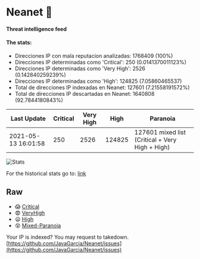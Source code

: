 # Neanet :hocho:
#### Threat intelligence feed
#### The stats:

- Direcciones IP con mala reputacion analizadas: 1768409 (100%)
- Direcciones IP determinadas como 'Critical':  250 (0.0141370011123%)
- Direcciones IP determinadas como 'Very High':  2526 (0.142840259239%)
- Direcciones IP determinadas como 'High':  124825 (7.05860465537)
- Total de direcciones IP indexadas en Neanet:  127601 (7.21558191572%)
- Total de direcciones IP descartadas en Neanet:  1640808 (92.7844180843%)

| Last Update | Critical | Very High | High | Paranoia |
| --- | --- | --- | --- | --- |
| 2021-05-13 16:01:58 | 250 | 2526 | 124825 | 127601 mixed list (Critical + Very High + High)|

![Stats](https://docs.google.com/spreadsheets/d/e/2PACX-1vSnaNMIXVabIpDJjufMlzH7poXnshF3mgd8Is1g9ytUEzVsP5my4Trn8f-xkoLLQ38xpL3HtmUexLo6/pubchart?oid=501124687&format=image)

For the historical stats go to: [link](/stats.csv)
## Raw
- :scream: [Critical](https://raw.githubusercontent.com/JavaGarcia/Neanet/master/blacklists/neanet_critical.txt)
- :fearful: [VeryHigh](https://raw.githubusercontent.com/JavaGarcia/Neanet/master/blacklists/neanet_veryHigh.txtt)
- :frowning: [High](https://raw.githubusercontent.com/JavaGarcia/Neanet/master/blacklists/neanet_high.txt)
- :dizzy_face: [Mixed-Paranoia](https://raw.githubusercontent.com/JavaGarcia/Neanet/master/blacklists/neanet_all.txt)


Your IP is indexed? You may request to takedown. [https://github.com/JavaGarcia/Neanet/issues](https://github.com/JavaGarcia/Neanet/issues)

































































































































































































































































































































































































































































































































































































































































































































































































































































































































































































































































































































































































































































































































































































































































































































































































































































































































































































































































































































































































































































































































































































































































































































































































































































































































































































































































































































































































































































































































































































































































































































































































































































































































































































































































































































































































































































































































































































































































































































































































































































































































































































































































































































































































































































































































































































































































































































































































































































































































































































































































































































































































































































































































































































































































































































































































































































































































































































































































































































































































































































































































































































































































































































































































































































































































